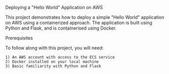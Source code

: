 Deploying a "Hello World" Application on AWS

This project demonstrates how to deploy a simple "Hello World" application on AWS using a containerized approach. The application is built using Python and Flask, and is containerised using Docker.

Prerequisites

To follow along with this project, you will need:

    1) An AWS account with access to the ECS service
    2) Docker installed on your local machine
    3) Basic familiarity with Python and Flask
    
